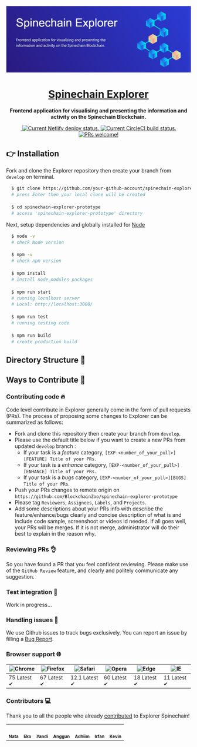 ![](/src/assets/images/banner-readme.jpg)

<h1 align="center">
  <a href="https://github.com/BlockchainZoo/spinechain-explorer-prototype">
    Spinechain Explorer
  </a>
</h1>

<p align="center">
  <strong>Frontend application for visualising and presenting the information and activity on the Spinechain Blockchain.</strong>
</p>

<p align="center">
  <a href="https://github.com/BlockchainZoo/spinechain-explorer-prototype/blob/master/LICENSE">
    <img src="https://img.shields.io/badge/license-UNLICENSED-red.svg" alt="" />
  </a>
  <a href="https://app.netlify.com/sites/spinechain-explorer/deploys">
    <img src="https://api.netlify.com/api/v1/badges/90b1ef33-d77f-419e-ad73-97874f2c0b17/deploy-status" alt="Current Netlify deploy status." />
  </a>
  <a href="https://circleci.com/gh/BlockchainZoo/spinechain-explorer-prototype">
    <img src="https://circleci.com/gh/facebook/react-native.svg?style=shield" alt="Current CircleCI build status." />
  </a>
  <a href="https://github.com/BlockchainZoo/spinechain-explorer-prototype/pulls">
    <img src="https://img.shields.io/badge/PRs-welcome-brightgreen.svg" alt="PRs welcome!" />
  </a>
</p>

## 👉 Installation
Fork and clone the Explorer repository then create your branch from ```develop``` on terminal.
```bash
  $ git clone https://github.com/your-github-account/spinechain-explorer-prototype.git
  # press Enter then your local clone will be created

  $ cd spinechain-explorer-prototype
  # access 'spinechain-explorer-prototype' directory
```
Next, setup dependencies and globally installed for [Node](https://nodejs.org/en/download/)
```bash
  $ node -v
  # check Node version

  $ npm -v
  # check npm version

  $ npm install
  # install node_modules packages

  $ npm run start
  # running localhost server
  # Local: http://localhost:3000/

  $ npm run test
  # running testing code

  $ npm run build
  # create production build
```

## Directory Structure 📁

## Ways to Contribute 👏
### Contributing code 🔥
Code level contribute in Explorer generally come in the form of pull requests (PRs). The process of proposing
some changes to Explorer can be summarized as follows:
- Fork and clone this repository then create your branch from ```develop```.
- Please use the default title below if you want to create a new PRs from updated ```develop``` branch :
    - If your task is a _feature_ category, ```[EXP-<number_of_your_pull>][FEATURE] Title of your PRs```.
    - If your task is a _enhance_ category, ```[EXP-<number_of_your_pull>][ENHANCE] Title of your PRs```.
    - If your task is a _bugs_ category, ```[EXP-<number_of_your_pull>][BUGS] Title of your PRs```.
- Push your PRs changes to remote origin on ```https://github.com/BlockchainZoo/spinechain-explorer-prototype```
- Please tag ```Reviewers```, ```Assignees```, ```Labels```, and ```Projects```.
- Add some descriptions about your PRs info with describe the feature/enhance/bugs clearly and concise
  description of what is and include code sample, screenshoot or videos id needed.
If all goes well, your PRs will be merges. If it is not merge, administrator will do their best to explain
in the reason why.
### Reviewing PRs 👌
So you have found a PR that you feel confident reviewing. Please make use of the ```GitHub Review``` feature,
and clearly and politely communicate any suggestion.
### Test integration 🚀
Work in progress...
### Handling issues 🐛
We use Github issues to track bugs exclusively. You can report an issue by filling a [Bug Report](https://github.com/BlockchainZoo/spinechain-explorer-prototype/issues/new/choose).
### Browser support 🌐
![Chrome](https://raw.github.com/alrra/browser-logos/master/src/chrome/chrome_48x48.png) | ![Firefox](https://raw.github.com/alrra/browser-logos/master/src/firefox/firefox_48x48.png) | ![Safari](https://raw.github.com/alrra/browser-logos/master/src/safari/safari_48x48.png) | ![Opera](https://raw.github.com/alrra/browser-logos/master/src/opera/opera_48x48.png) | ![Edge](https://raw.github.com/alrra/browser-logos/master/src/edge/edge_48x48.png) | ![IE](https://raw.github.com/alrra/browser-logos/master/src/archive/internet-explorer_9-11/internet-explorer_9-11_48x48.png) |
--- | --- | --- | --- | --- | --- |
75 Latest ✔ | 67 Latest ✔ | 12.1 Latest ✔ | 60 Latest ✔ | 18 Latest ✔ | 11 Latest ✔ |
### Contributors 💻
Thank you to all the people who already [contributed](https://github.com/BlockchainZoo/spinechain-explorer-prototype/graphs/contributors) to Explorer Spinechain!
<table>
  <td align="center">
    <a href="https://github.com/gedenata">
      <img src="https://avatars2.githubusercontent.com/u/1158185?s=460&v=4" width="25px;" alt="" />
      <br /><sub><b>Nata</b></sub>
    </a>
  </td>
  <td align="center">
    <a href="https://github.com/eksant">
      <img src="https://avatars1.githubusercontent.com/u/32409305?s=460&v=4" width="25px;" alt="" />
      <br /><sub><b>Eko</b></sub>
    </a>
  </td>
  <td align="center">
    <a href="https://github.com/gedeyandi456">
      <img src="https://avatars2.githubusercontent.com/u/43771081?s=460&v=4" width="25px;" alt="" />
      <br /><sub><b>Yandi</b></sub>
    </a>
  </td>
  <td align="center">
    <a href="https://github.com/gundwiguna">
      <img src="https://avatars0.githubusercontent.com/u/43126599?s=460&v=4" width="25px;" alt="" />
      <br /><sub><b>Anggun</b></sub>
    </a>
  </td>
  <td align="center">
    <a href="https://github.com/zaenury">
      <img src="https://avatars1.githubusercontent.com/u/42806183?s=460&v=4" width="25px;" alt="" />
      <br /><sub><b>Adhiim</b></sub>
    </a>
  </td>
  <td align="center">
    <a href="https://github.com/iamnafri">
      <img src="https://avatars2.githubusercontent.com/u/17779930?s=460&v=4" width="25px;" alt="" />
      <br /><sub><b>Irfan</b></sub>
    </a>
  </td>
  <td align="center">
    <a href="https://github.com/KevinH2810">
      <img src="https://avatars2.githubusercontent.com/u/47102992?s=460&v=4" width="25px;" alt="" />
      <br /><sub><b>Kevin</b></sub>
    </a>
  </td>
</table>
